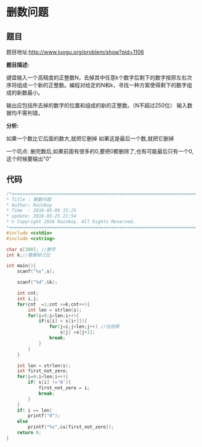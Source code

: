 # 删数问题

## 题目

题目地址:http://www.luogu.org/problem/show?pid=1106

**题目描述:**

键盘输入一个高精度的正整数N，去掉其中任意k个数字后剩下的数字按原左右次序将组成一个新的正整数。编程对给定的N和k，寻找一种方案使得剩下的数字组成的新数最小。

输出应包括所去掉的数字的位置和组成的新的正整数。（N不超过250位） 输入数据均不需判错。


**分析:**


如果一个数比它后面的数大,就把它删掉
如果这是最后一个数,就把它删掉

一个坑点: 删完数后,如果前面有很多的0,要把0都删除了,也有可能最后只有一个0,这个时候要输出"0"


## 代码

```c
/*============================================================================
* Title : 删数问题
* Author: Rainboy
* Time  : 2016-05-06 15:25
* update: 2018-03-25 21:54
* © Copyright 2016 Rainboy. All Rights Reserved.
*=============================================================================*/
#include <cstdio>
#include <cstring>

char s[300]; //数字
int k;//要删除几位

int main(){
    scanf("%s",s);

    scanf("%d",&k);

    int cnt;
    int i,j;
    for(cnt  =1;cnt <=k;cnt++){
        int len = strlen(s);
        for(i=0;i<len;i++){
            if(s[i] > s[i+1]){
                for(j=i;j<len;j++) //往前移
                    s[j] =s[j+1];
                break;
            }
        }
    }

    int len = strlen(s);
    int first_not_zero;
    for(i=0;i<len;i++){
        if( s[i] !='0'){
            first_not_zero = i;
            break;
        }
    }
    if( i == len) 
        printf("0");
    else 
        printf("%s",&s[first_not_zero]);
    return 0;
}

```
